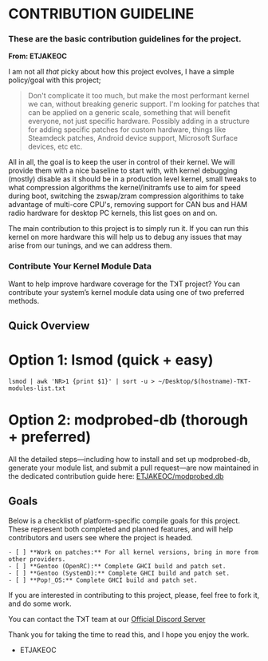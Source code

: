 # CONTRIBUTION GUIDELINE
### These are the basic contribution guidelines for the project.

**From: ETJAKEOC**

I am not all *that* picky about how this project evolves, I have a simple policy/goal with this project;
> Don't complicate it too much, but make the most performant kernel we can, without breaking generic support.
> I'm looking for patches that can be applied on a generic scale, something that will benefit everyone, 
> not just specific hardware.
> Possibly adding in a structure for adding specific patches for custom hardware, things like Steamdeck
> patches, Android device support, Microsoft Surface devices, etc etc.

All in all, the goal is to keep the user in control of their kernel. We will provide them with a nice
baseline to start with, with kernel debugging (mostly) disable as it should be in a production level kernel,
small tweaks to what compression algorithms the kernel/initramfs use to aim for speed during boot,
switching the zswap/zram compression algorithims to take advantage of multi-core CPU's,
removing support for CAN bus and HAM radio hardware for desktop PC kernels, this list goes on and on.

The main contribution to this project is to simply run it. If you can run this kernel on more hardware
this will help us to debug any issues that may arise from our tunings, and we can address them.


### Contribute Your Kernel Module Data

Want to help improve hardware coverage for the TꓘT project? You can contribute your system’s kernel module data using one of two preferred methods.
## Quick Overview
# Option 1: lsmod (quick + easy)

`lsmod | awk 'NR>1 {print $1}' | sort -u > ~/Desktop/$(hostname)-TKT-modules-list.txt`

# Option 2: modprobed-db (thorough + preferred)

All the detailed steps—including how to install and set up modprobed-db, generate your module list, and submit a pull request—are now maintained in the dedicated contribution guide here:
[ETJAKEOC/modprobed.db](https://github.com/ETJAKEOC/modprobed.db)

## Goals

Below is a checklist of platform-specific compile goals for this project. These represent both completed and planned features, and will help contributors and users see where the project is headed.

```
- [ ] **Work on patches:** For all kernel versions, bring in more from other providers.
- [ ] **Gentoo (OpenRC):** Complete GHCI build and patch set.
- [ ] **Gentoo (SystemD):** Complete GHCI build and patch set.
- [ ] **Pop!_OS:** Complete GHCI build and patch set.
```

If you are interested in contributing to this project, please, feel free to fork it, and do some work.

You can contact the TꓘT team at our [Official Discord Server](https://discord.gg/eEWrFv58pF)

Thank you for taking the time to read this, and I hope you enjoy the work.

- ETJAKEOC
